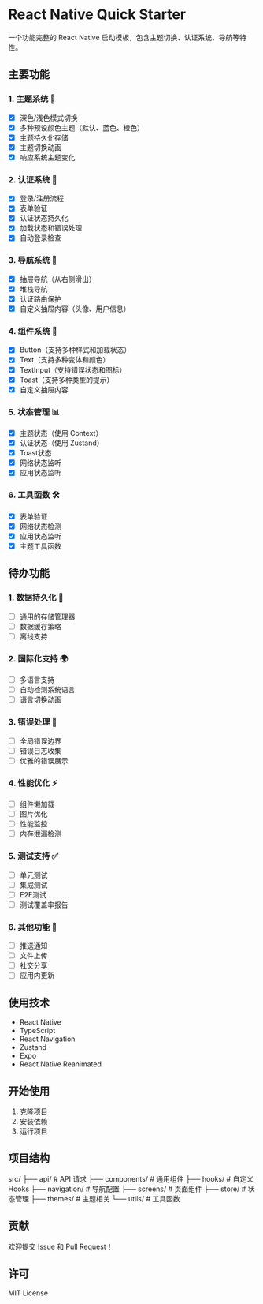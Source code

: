 # React Native Quick Starter

一个功能完整的 React Native 启动模板，包含主题切换、认证系统、导航等特性。

## 主要功能

### 1. 主题系统 🎨
- [x] 深色/浅色模式切换
- [x] 多种预设颜色主题（默认、蓝色、橙色）
- [x] 主题持久化存储
- [x] 主题切换动画
- [x] 响应系统主题变化

### 2. 认证系统 🔐
- [x] 登录/注册流程
- [x] 表单验证
- [x] 认证状态持久化
- [x] 加载状态和错误处理
- [x] 自动登录检查

### 3. 导航系统 🧭
- [x] 抽屉导航（从右侧滑出）
- [x] 堆栈导航
- [x] 认证路由保护
- [x] 自定义抽屉内容（头像、用户信息）

### 4. 组件系统 🧩
- [x] Button（支持多种样式和加载状态）
- [x] Text（支持多种变体和颜色）
- [x] TextInput（支持错误状态和图标）
- [x] Toast（支持多种类型的提示）
- [x] 自定义抽屉内容

### 5. 状态管理 📊
- [x] 主题状态（使用 Context）
- [x] 认证状态（使用 Zustand）
- [x] Toast状态
- [x] 网络状态监听
- [x] 应用状态监听

### 6. 工具函数 🛠
- [x] 表单验证
- [x] 网络状态检测
- [x] 应用状态监听
- [x] 主题工具函数

## 待办功能

### 1. 数据持久化 💾
- [ ] 通用的存储管理器
- [ ] 数据缓存策略
- [ ] 离线支持

### 2. 国际化支持 🌍
- [ ] 多语言支持
- [ ] 自动检测系统语言
- [ ] 语言切换动画

### 3. 错误处理 🐛
- [ ] 全局错误边界
- [ ] 错误日志收集
- [ ] 优雅的错误展示

### 4. 性能优化 ⚡
- [ ] 组件懒加载
- [ ] 图片优化
- [ ] 性能监控
- [ ] 内存泄漏检测

### 5. 测试支持 ✅
- [ ] 单元测试
- [ ] 集成测试
- [ ] E2E测试
- [ ] 测试覆盖率报告

### 6. 其他功能 🎯
- [ ] 推送通知
- [ ] 文件上传
- [ ] 社交分享
- [ ] 应用内更新

## 使用技术

- React Native
- TypeScript
- React Navigation
- Zustand
- Expo
- React Native Reanimated

## 开始使用

1. 克隆项目
2. 安装依赖
3. 运行项目

## 项目结构
src/
├── api/ # API 请求
├── components/ # 通用组件
├── hooks/ # 自定义 Hooks
├── navigation/ # 导航配置
├── screens/ # 页面组件
├── store/ # 状态管理
├── themes/ # 主题相关
└── utils/ # 工具函数


## 贡献

欢迎提交 Issue 和 Pull Request！

## 许可

MIT License